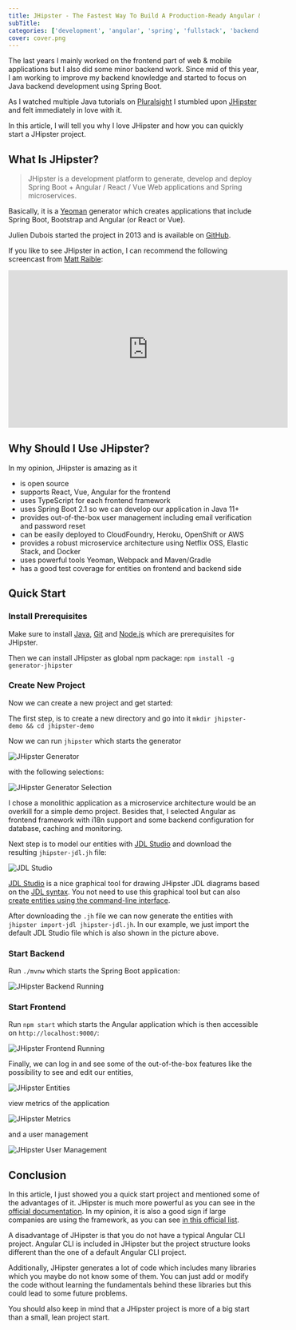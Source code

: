 ```yaml
---
title: JHipster - The Fastest Way To Build A Production-Ready Angular & Spring Boot Application
subTitle: 
categories: ['development', 'angular', 'spring', 'fullstack', 'backend', 'frontend'] 
cover: cover.png
---
```


The last years I mainly worked on the frontend part of web & mobile applications but I also did some minor backend work. Since mid of this year, I am working to improve my backend knowledge and started to focus on Java backend development using Spring Boot.

As I watched multiple Java tutorials on [Pluralsight](https://www.pluralsight.com/) I stumbled upon [JHipster](https://www.jhipster.tech/) and felt immediately in love with it.

In this article, I will tell you why I love JHipster and how you can quickly start a JHipster project.

## What Is JHipster?

> JHipster is a development platform to generate, develop and deploy Spring Boot + Angular / React / Vue Web applications and Spring microservices. 

Basically, it is a [Yeoman](http://yeoman.io/) generator which creates applications that include Spring Boot, Bootstrap and Angular (or React or Vue).

Julien Dubois started the project in 2013 and is available on [GitHub](https://github.com/jhipster/generator-jhipster).

If you like to see JHipster in action, I can recommend the following screencast from [Matt Raible](https://twitter.com/mraible):

<iframe width="560" height="315" src="https://www.youtube-nocookie.com/embed/uQqlO3IGpTU" frameborder="0" allow="accelerometer; autoplay; encrypted-media; gyroscope; picture-in-picture" allowfullscreen></iframe>

## Why Should I Use JHipster?

In my opinion, JHipster is amazing as it
* is open source
* supports React, Vue, Angular for the frontend
* uses TypeScript for each frontend framework
* uses Spring Boot 2.1 so we can develop our application in Java 11+
* provides out-of-the-box user management including email verification and password reset
* can be easily deployed to CloudFoundry, Heroku, OpenShift or AWS
* provides a robust microservice architecture using Netflix OSS, Elastic Stack, and Docker
* uses powerful tools Yeoman, Webpack and Maven/Gradle
* has a good test coverage for entities on frontend and backend side

## Quick Start

### Install Prerequisites

Make sure to install [Java](http://www.oracle.com/technetwork/java/javase/downloads/index.html), [Git](https://git-scm.com/) and [Node.js](https://nodejs.org/) which are prerequisites for JHipster.

Then we can install JHipster as global npm package: `npm install -g generator-jhipster`

### Create New Project

Now we can create a new project and get started:

The first step, is to create a new directory and go into it 
    `mkdir jhipster-demo && cd jhipster-demo`

Now we can run `jhipster` which starts the generator 

![JHipster Generator](./jhipster-generator.png)

with the following selections:

![JHipster Generator Selection](./jhipster-generator-selection.png)

I chose a monolithic application as a microservice architecture would be an overkill for a simple demo project. Besides that, I selected Angular as frontend framework with i18n support and some backend configuration for database, caching and monitoring.  

Next step is to model our entities with [JDL Studio](https://start.jhipster.tech/jdl-studio/) and download the resulting `jhipster-jdl.jh` file:

![JDL Studio](./jdl-studio.png)

[JDL Studio](https://start.jhipster.tech/jdl-studio/) is a nice graphical tool for drawing JHipster JDL diagrams based on the [JDL syntax](https://www.jhipster.tech/jdl/). You not need to use this graphical tool but can also [create entities using the command-line interface](https://www.jhipster.tech/creating-an-entity/).

After downloading the `.jh` file we can now generate the entities with `jhipster import-jdl jhipster-jdl.jh`. In our example, we just import the default JDL Studio file which is also shown in the picture above.

### Start Backend

Run `./mvnw` which starts the Spring Boot application:

![JHipster Backend Running](./jhipster-backend-running.png)

### Start Frontend

Run `npm start` which starts the Angular application which is then accessible on `http://localhost:9000/`:

![JHipster Frontend Running](./jhipster-frontend-running.png)

Finally, we can log in and see some of the out-of-the-box features like the possibility to see and edit our entities,

![JHipster Entities](./jhipster-entity.png)

view metrics of the application

![JHipster Metrics](./jhipster-metric.png)

and a user management

![JHipster User Management](./jhipster-user-management.png)

## Conclusion

In this article, I just showed you a quick start project and mentioned some of the advantages of it. JHipster is much more powerful as you can see in the [official documentation](https://www.jhipster.tech/). In my opinion, it is also a good sign if large companies are using the framework, as you can see [in this official list](https://www.jhipster.tech/companies-using-jhipster/).

A disadvantage of JHipster is that you do not have a typical Angular CLI project. Angular CLI is included in JHipster but the project structure looks different than the one of a default Angular CLI project. 

Additionally, JHipster generates a lot of code which includes many libraries which you maybe do not know some of them. You can just add or modify the code without learning the fundamentals behind these libraries but this could lead to some future problems.

You should also keep in mind that a JHipster project is more of a big start than a small, lean project start. 
